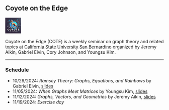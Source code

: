 ## Coyote on the Edge

<img src="./images/cote_icon.png" width="50" height="50" />

Coyote on the Edge (COTE) is a weekly seminar on graph theory and related topics at [California State University San Bernardino](https://www.csusb.edu/mathematics) organized by Jeremy Aikin, Gabriel Elvin, Cory Johnson, and Youngsu Kim.

---

### Schedule

- 10/29/2024: *Ramsey Theory: Graphs, Equations, and Rainbows* by Gabriel Elvin,  [slides](./slides/10_29_2024-gabriel.pdf)
- 11/05/2024: *When Graphs Meet Matrices* by Youngsu Kim, [slides](./slides/11_05_2024-youngsu.pdf)
- 11/12/2024: *Graphs, Vectors, and Geometries* by Jeremy Aikin, [slides](./slides/11_12_2024_jeremy.pdf)
- 11/19/2024: *Exercise day*